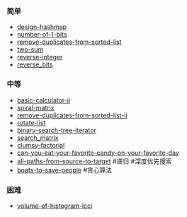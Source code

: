 
### 简单
- [design-hashmap](https://github.com/icecoll/leetcode/blob/main/design-hashmap/)
- [number-of-1-bits](https://github.com/icecoll/leetcode/blob/main/number-of-1-bits/)
- [remove-duplicates-from-sorted-list](https://github.com/icecoll/leetcode/blob/main/remove-duplicates-from-sorted-list/)
- [two-sum](https://github.com/icecoll/leetcode/blob/main/two-sum/)
- [reverse-integer](https://github.com/icecoll/leetcode/blob/main/reverse-integer/)
- [reverse_bits](https://github.com/icecoll/leetcode/blob/main/reverse_bits/)

### 中等
- [basic-calculator-ii](https://github.com/icecoll/leetcode/blob/main/basic-calculator-ii/)
- [spiral-matrix](https://github.com/icecoll/leetcode/blob/main/spiral-matrix/)
- [remove-duplicates-from-sorted-list-ii](https://github.com/icecoll/leetcode/blob/main/remove-duplicates-from-sorted-list-ii/)
- [rotate-list](https://github.com/icecoll/leetcode/blob/main/rotate-list/)
- [binary-search-tree-iterator](https://github.com/icecoll/leetcode/blob/main/binary-search-tree-iterator/)
- [search_matrix](https://github.com/icecoll/leetcode/blob/main/search_matrix/)
- [clumsy-factorial](https://github.com/icecoll/leetcode/blob/main/clumsy-factorial/)
- [can-you-eat-your-favorite-candy-on-your-favorite-day](https://github.com/icecoll/leetcode/blob/main/can-you-eat-your-favorite-candy-on-your-favorite-day/)
- [all-paths-from-source-to-target](https://github.com/icecoll/leetcode/blob/main/all-paths-from-source-to-target/) #递归 #深度优先搜索
- [boats-to-save-people](https://github.com/icecoll/leetcode/blob/main/boats-to-save-people/) #贪心算法

### 困难
- [volume-of-histogram-lcci](https://github.com/icecoll/leetcode/blob/main/volume-of-histogram-lcci/)